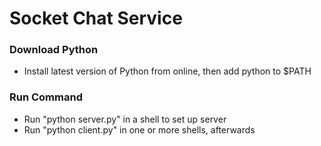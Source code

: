 # Socket Chat Service

### Download Python
- Install latest version of Python from online, then add python to $PATH

### Run Command
- Run "python server.py" in a shell to set up server
- Run "python client.py" in one or more shells, afterwards